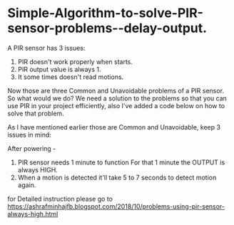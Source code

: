# Simple-Algorithm-to-solve-PIR-sensor-problems--delay-output.

A PIR sensor has 3 issues:
1. PIR doesn't work properly when starts.
2. PIR output value is always 1.
3. It some times doesn't read motions.

Now those are three Common and Unavoidable problems of a PIR sensor. So what would we do?
We need a solution to the problems so that you can use PIR in your project efficiently, also I've added a code below on how to solve that problem.

As I have mentioned earlier those are Common and Unavoidable, 
keep 3 issues in mind:

After powering - 
1. PIR sensor needs 1 minute to function
   For that 1 minute the OUTPUT is always HIGH.
2. When a motion is detected it'll take 5 to 7 seconds to detect motion again.

for Detailed instruction please go to https://ashrafminhajfb.blogspot.com/2018/10/problems-using-pir-sensor-always-high.html
